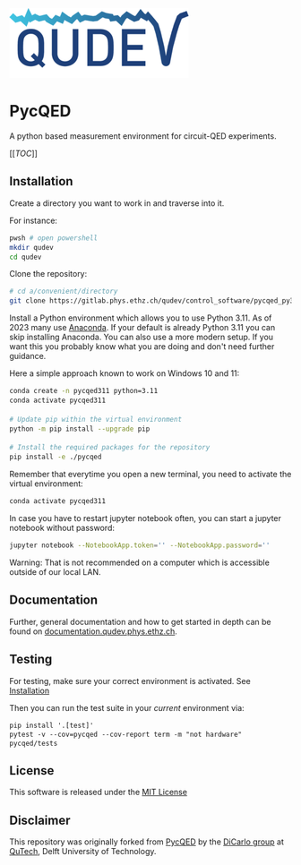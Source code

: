 ![Qudev logo](docs/source/images/qudev_logo.png)

# PycQED 

A python based measurement environment for circuit-QED experiments.

[[_TOC_]]

## Installation

Create a directory you want to work in and traverse into it.

For instance:

```bash
pwsh # open powershell
mkdir qudev
cd qudev
```

Clone the repository:

```bash
# cd a/convenient/directory
git clone https://gitlab.phys.ethz.ch/qudev/control_software/pycqed_py3.git ./pycqed
```

Install a Python environment which allows you to use Python 3.11. As of 2023 many use [Anaconda](https://www.anaconda.com/products/individual). If your default is already Python 3.11 you can skip installing Anaconda. You can also use a more modern setup. If you want this you probably know what you are doing and don't need further guidance.

Here a simple approach known to work on Windows 10 and 11:

```bash
conda create -n pycqed311 python=3.11
conda activate pycqed311

# Update pip within the virtual environment
python -m pip install --upgrade pip

# Install the required packages for the repository
pip install -e ./pycqed
```

Remember that everytime you open a new terminal, you need to activate the virtual environment:

```bash
conda activate pycqed311
```

In case you have to restart jupyter notebook often, you can start a jupyter notebook without password:

```bash
jupyter notebook --NotebookApp.token='' --NotebookApp.password=''
```

Warning: That is not recommended on a computer which is accessible outside of our local LAN.

## Documentation

Further, general documentation and how to get started in depth can be found on
[documentation.qudev.phys.ethz.ch](https://documentation.qudev.phys.ethz.ch).

## Testing

For testing, make sure your correct environment is activated. See [Installation](#installation)

Then you can run the test suite in your _current_ environment via:

```
pip install '.[test]'
pytest -v --cov=pycqed --cov-report term -m "not hardware" pycqed/tests
```

## License

This software is released under the [MIT License](LICENSE.md)


## Disclaimer

This repository was originally forked from [PycQED](https://github.com/DiCarloLab-Delft/PycQED_py3) by the [DiCarlo group](http://dicarlolab.tudelft.nl/) at [QuTech](http://qutech.nl/), Delft University of Technology.
